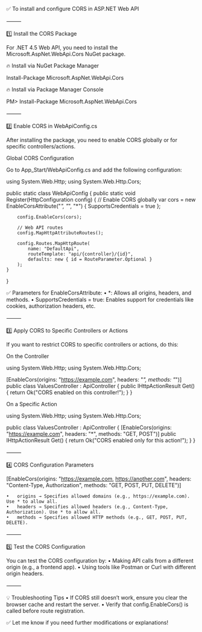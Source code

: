 ✅ To install and configure CORS in ASP.NET Web API

⸻

1️⃣ Install the CORS Package

For .NET 4.5 Web API, you need to install the Microsoft.AspNet.WebApi.Cors NuGet package.

🔥 Install via NuGet Package Manager

Install-Package Microsoft.AspNet.WebApi.Cors

🔥 Install via Package Manager Console

PM> Install-Package Microsoft.AspNet.WebApi.Cors



⸻

2️⃣ Enable CORS in WebApiConfig.cs

After installing the package, you need to enable CORS globally or for specific controllers/actions.

Global CORS Configuration

Go to App_Start/WebApiConfig.cs and add the following configuration:

using System.Web.Http;
using System.Web.Http.Cors;

public static class WebApiConfig
{
    public static void Register(HttpConfiguration config)
    {
        // Enable CORS globally
        var cors = new EnableCorsAttribute("*", "*", "*")
        {
            SupportsCredentials = true
        };

        config.EnableCors(cors);

        // Web API routes
        config.MapHttpAttributeRoutes();

        config.Routes.MapHttpRoute(
            name: "DefaultApi",
            routeTemplate: "api/{controller}/{id}",
            defaults: new { id = RouteParameter.Optional }
        );
    }
}

✅ Parameters for EnableCorsAttribute:
	•	*: Allows all origins, headers, and methods.
	•	SupportsCredentials = true: Enables support for credentials like cookies, authorization headers, etc.

⸻

3️⃣ Apply CORS to Specific Controllers or Actions

If you want to restrict CORS to specific controllers or actions, do this:

On the Controller

using System.Web.Http;
using System.Web.Http.Cors;

[EnableCors(origins: "https://example.com", headers: "*", methods: "*")]
public class ValuesController : ApiController
{
    public IHttpActionResult Get()
    {
        return Ok("CORS enabled on this controller!");
    }
}

On a Specific Action

using System.Web.Http;
using System.Web.Http.Cors;

public class ValuesController : ApiController
{
    [EnableCors(origins: "https://example.com", headers: "*", methods: "GET, POST")]
    public IHttpActionResult Get()
    {
        return Ok("CORS enabled only for this action!");
    }
}



⸻

4️⃣ CORS Configuration Parameters

[EnableCors(origins: "https://example.com, https://another.com", 
            headers: "Content-Type, Authorization", 
            methods: "GET, POST, PUT, DELETE")]

	•	origins → Specifies allowed domains (e.g., https://example.com). Use * to allow all.
	•	headers → Specifies allowed headers (e.g., Content-Type, Authorization). Use * to allow all.
	•	methods → Specifies allowed HTTP methods (e.g., GET, POST, PUT, DELETE).

⸻

5️⃣ Test the CORS Configuration

You can test the CORS configuration by:
	•	Making API calls from a different origin (e.g., a frontend app).
	•	Using tools like Postman or Curl with different origin headers.

⸻

💡 Troubleshooting Tips
	•	If CORS still doesn’t work, ensure you clear the browser cache and restart the server.
	•	Verify that config.EnableCors() is called before route registration.

✅ Let me know if you need further modifications or explanations!